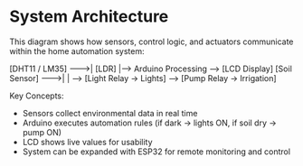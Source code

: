# System Architecture

This diagram shows how sensors, control logic, and actuators communicate within the home automation system:

[DHT11 / LM35] --->|
[LDR]              |--> Arduino Processing --> [LCD Display]
[Soil Sensor] --->|                            |
                                               --> [Light Relay → Lights]
                                               --> [Pump Relay → Irrigation]

Key Concepts:
- Sensors collect environmental data in real time
- Arduino executes automation rules (if dark → lights ON, if soil dry → pump ON)
- LCD shows live values for usability
- System can be expanded with ESP32 for remote monitoring and control
